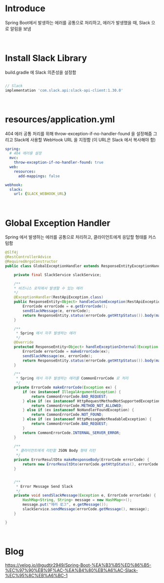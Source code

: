# Introduce

Spring Boot에서 발생하는 에러를 공통으로 처리하고, 에러가 발생했을 때, Slack 으로 알림을 보냄

</br>

# Install Slack Library

build.gradle 에 Slack 의존성을 설정함

```gradle

// Slack
implementation 'com.slack.api:slack-api-client:1.30.0'

```

</br>

# resources/application.yml

404 에러 공통 처리를 위해 throw-exception-if-no-handler-found 을 설정해줌
그리고 Slack에 사용할 WebHook URL 을 지정함 (이 URL은 Slack 에서 복사해야 함)

```yml
spring:
  # 404 에러용 설정
  mvc:
    throw-exception-if-no-handler-found: true
  web:
    resources:
      add-mappings: false

webhook:
  slack:
    url: {SLACK_WEBHOOK_URL}
```

</br>

# Global Exception Handler

Spring 에서 발생하는 에러를 공통으로 처리하고, 클라이언트에게 응답할 형태를 커스텀함

```java
@Slf4j
@RestControllerAdvice
@RequiredArgsConstructor
public class GlobalExceptionHandler extends ResponseEntityExceptionHandler {

    private final SlackService slackService;

    /**
    * 비즈니스 로직에서 발생할 수 있는 에러
    */
    @ExceptionHandler(RestApiException.class)
    public ResponseEntity<Object> handleCustomException(RestApiException e) {
        ErrorCode errorCode = e.getErrorCode();
        sendSlackMessage(e, errorCode);
        return ResponseEntity.status(errorCode.getHttpStatus()).body(makeResponseBody(errorCode));
    }

    /**
     * Spring 에서 자주 발생하는 에러
     */
    @Override
    protected ResponseEntity<Object> handleExceptionInternal(Exception ex, Object body, HttpHeaders headers, HttpStatusCode statusCode, WebRequest request) {
        ErrorCode errorCode = makeErrorCode(ex);
        sendSlackMessage(ex, errorCode);
        return ResponseEntity.status(errorCode.getHttpStatus()).body(makeResponseBody(errorCode));
    }

    /**
     * Spring 에서 자주 발생하는 에러를 CommonErrorCode 로 처리
     */
    private ErrorCode makeErrorCode(Exception ex) {
        if (ex instanceof IllegalArgumentException) {
            return CommonErrorCode.BAD_REQUEST;
        } else if (ex instanceof HttpRequestMethodNotSupportedException) {
            return CommonErrorCode.METHOD_NOT_ALLOWED;
        } else if (ex instanceof NoHandlerFoundException) {
            return CommonErrorCode.NOT_FOUND;
        } else if (ex instanceof HttpMessageNotReadableException) {
            return CommonErrorCode.BAD_REQUEST;
        }
        return CommonErrorCode.INTERNAL_SERVER_ERROR;
    }

    /**
     * 클라이언트에게 리턴할 JSON Body 형태 리턴
     */
    private ErrorResultDto makeResponseBody(ErrorCode errorCode) {
        return new ErrorResultDto(errorCode.getHttpStatus(), errorCode.getMessage());
    }


    /**
     * Error Message Send Slack
     */
    private void sendSlackMessage(Exception e, ErrorCode errorCode) {
        HashMap<String, String> message = new HashMap<>();
        message.put("에러 로그", e.getMessage());
        slackService.sendMessage(errorCode.getMessage(), message);
    }

}

```

</br>

# Blog

https://velog.io/@gudtjr2949/Spring-Boot-%EA%B3%B5%ED%86%B5-%EC%97%90%EB%9F%AC-%EA%B4%80%EB%A6%AC-Slack-%EC%95%8C%EB%A6%BC-1
